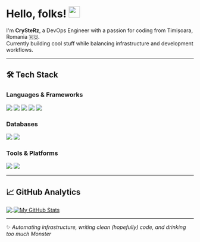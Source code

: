 # Hello, folks! <img src="https://c.tenor.com/SNL9_xhZl9oAAAAi/waving-hand-joypixels.gif" width="30px">

I'm **CrySteRz**, a DevOps Engineer with a passion for coding from Timișoara, Romania 🇷🇴.  
Currently building cool stuff while balancing infrastructure and development workflows.

---

## 🛠️ Tech Stack

### **Languages & Frameworks**
![](https://img.shields.io/badge/-C++-00599C?style=flat&logo=c%2B%2B&logoColor=white)
![](https://img.shields.io/badge/-Rust-000000?style=flat&logo=rust&logoColor=white)
![](https://img.shields.io/badge/-JavaScript-F7DF1E?style=flat&logo=javascript&logoColor=black)
![](https://img.shields.io/badge/-PHP-777BB4?style=flat&logo=php&logoColor=white)
![](https://img.shields.io/badge/-React-61DAFB?style=flat&logo=react&logoColor=black)

### **Databases**
![](https://img.shields.io/badge/-MySQL-4479A1?style=flat&logo=mysql&logoColor=white)
![](https://img.shields.io/badge/-MongoDB-47A248?style=flat&logo=mongodb&logoColor=white)

### **Tools & Platforms**
![](https://img.shields.io/badge/-VS_Code-007ACC?style=flat&logo=visual-studio-code&logoColor=white)
![](https://img.shields.io/badge/-AWS-232F3E?style=flat&logo=amazon-aws&logoColor=white)

---

## 📈 GitHub Analytics

<a href="https://github.com/CrySteRz">
  <img align="center" src="https://github-readme-stats.vercel.app/api/top-langs/?username=CrySteRz&layout=compact&hide=html,tex&title_color=ffffff&text_color=c9cacc&icon_color=2bbc8a&bg_color=1d1f21&langs_count=8" />
</a>

<a href="https://github.com/CrySteRz">
  <img align="center" src="https://github-readme-stats.vercel.app/api?username=CrySteRz&show_icons=true&count_private=true&line_height=24&title_color=ffffff&text_color=c9cacc&icon_color=2bbc8a&bg_color=1d1f21" alt="My GitHub Stats" />
</a>

---

✨ _Automating infrastructure, writing clean (hopefully) code, and drinking too much Monster_
